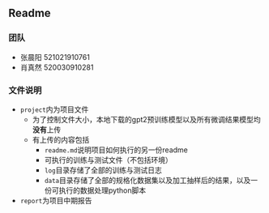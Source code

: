 ## Readme

### 团队

* 张晨阳 521021910761
* 肖真然 520030910281

### 文件说明

* `project`内为项目文件
	* 为了控制文件大小，本地下载的gpt2预训练模型以及所有微调结果模型均**没有**上传
	* 有上传的内容包括
		* `readme.md`说明项目如何执行的另一份readme
		* 可执行的训练与测试文件（不包括环境）
		* `log`目录存储了全部的训练与测试日志
		* `data`目录存储了全部的规格化数据集以及加工抽样后的结果，以及一份可执行的数据处理python脚本
* `report`为项目中期报告